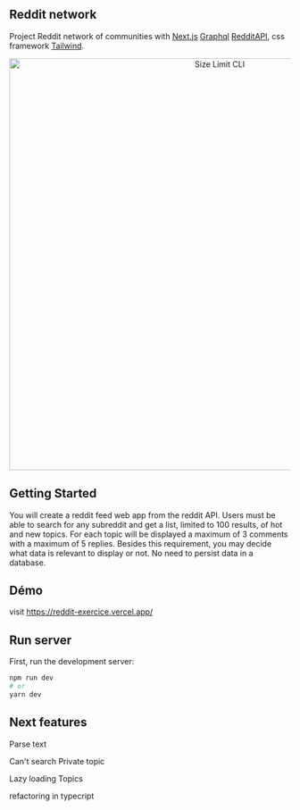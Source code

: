 ## Reddit network

Project Reddit network of communities with [Next.js](https://nextjs.org/) [Graphql](https://graphql.org/) [RedditAPI](https://www.reddit.com/dev/api/), css framework [Tailwind](https://tailwindcss.com/).

<p align="center">
  <img src="https://bachelart.fr/img/reddit.jpg" alt="Size Limit CLI" width="738">
</p>

## Getting Started

You will create a reddit feed web app from the reddit API.
Users must be able to search for any subreddit and get a list, limited to 100 results, of hot and
new topics.
For each topic will be displayed a maximum of 3 comments with a maximum of 5 replies.
Besides this requirement, you may decide what data is relevant to display or not.
No need to persist data in a database.

## Démo

visit https://reddit-exercice.vercel.app/

## Run server

First, run the development server:

```bash
npm run dev
# or
yarn dev
```

## Next features

Parse text

Can't search Private topic

Lazy loading Topics

refactoring in typecript
